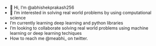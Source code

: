 - 👋 Hi, I’m @abhishekprakash256
- 👀 I’m interested in solving real world problems by using computational science
- I’m currently learning deep learning and python libraries 
- I’m looking to collaborate solving real world problems using machine learning or deep learning techiques
- How to reach me @meabhi_ on twitter.

<!---
abhishekprakash256/abhishekprakash256 is a ✨ special ✨ repository because its `README.md` (this file) appears on your GitHub profile.
You can click the Preview link to take a look at your changes.
--->
